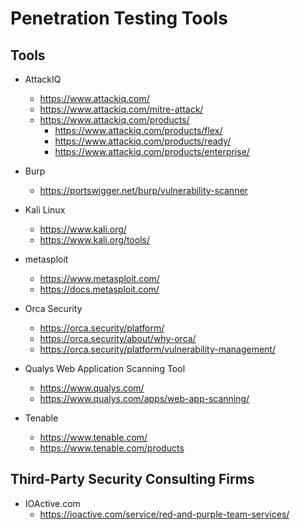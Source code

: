 
# Penetration Testing Tools


## Tools

- AttackIQ 
  + https://www.attackiq.com/
  + https://www.attackiq.com/mitre-attack/
  + https://www.attackiq.com/products/
    * https://www.attackiq.com/products/flex/
    * https://www.attackiq.com/products/ready/
    * https://www.attackiq.com/products/enterprise/


- Burp
  + https://portswigger.net/burp/vulnerability-scanner


- Kali Linux
  + https://www.kali.org/
  + https://www.kali.org/tools/


- metasploit 
  + https://www.metasploit.com/
  + https://docs.metasploit.com/


- Orca Security 
  + https://orca.security/platform/
  + https://orca.security/about/why-orca/
  + https://orca.security/platform/vulnerability-management/


- Qualys Web Application Scanning Tool
  + https://www.qualys.com/
  + https://www.qualys.com/apps/web-app-scanning/


- Tenable 
  + https://www.tenable.com/
  + https://www.tenable.com/products


## Third-Party Security Consulting Firms

- IOActive.com 
  + https://ioactive.com/service/red-and-purple-team-services/



